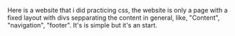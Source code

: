 Here is a website that i did practicing css, the website is only a page with a fixed layout with divs sepparating the content in general, like, "Content", "navigation", "footer". It's is simple but it's an start.